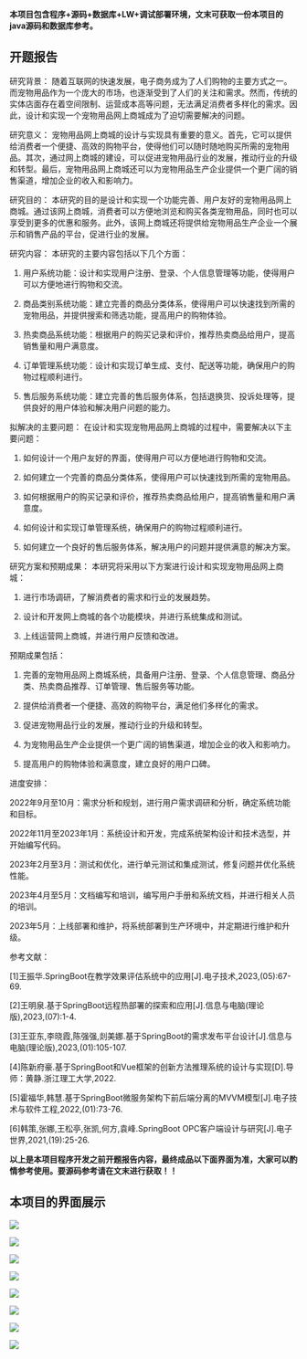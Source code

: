 ****本项目包含程序+源码+数据库+LW+调试部署环境，文末可获取一份本项目的java源码和数据库参考。****

## ******开题报告******

研究背景：
随着互联网的快速发展，电子商务成为了人们购物的主要方式之一。而宠物用品作为一个庞大的市场，也逐渐受到了人们的关注和需求。然而，传统的实体店面存在着空间限制、运营成本高等问题，无法满足消费者多样化的需求。因此，设计和实现一个宠物用品网上商城成为了迫切需要解决的问题。

研究意义：
宠物用品网上商城的设计与实现具有重要的意义。首先，它可以提供给消费者一个便捷、高效的购物平台，使得他们可以随时随地购买所需的宠物用品。其次，通过网上商城的建设，可以促进宠物用品行业的发展，推动行业的升级和转型。最后，宠物用品网上商城还可以为宠物用品生产企业提供一个更广阔的销售渠道，增加企业的收入和影响力。

研究目的：
本研究的目的是设计和实现一个功能完善、用户友好的宠物用品网上商城。通过该网上商城，消费者可以方便地浏览和购买各类宠物用品，同时也可以享受到更多的优惠和服务。此外，该网上商城还将提供给宠物用品生产企业一个展示和销售产品的平台，促进行业的发展。

研究内容： 本研究的主要内容包括以下几个方面：

  1. 用户系统功能：设计和实现用户注册、登录、个人信息管理等功能，使得用户可以方便地进行购物和交流。

  2. 商品类别系统功能：建立完善的商品分类体系，使得用户可以快速找到所需的宠物用品，并提供搜索和筛选功能，提高用户的购物体验。

  3. 热卖商品系统功能：根据用户的购买记录和评价，推荐热卖商品给用户，提高销售量和用户满意度。

  4. 订单管理系统功能：设计和实现订单生成、支付、配送等功能，确保用户的购物过程顺利进行。

  5. 售后服务系统功能：建立完善的售后服务体系，包括退换货、投诉处理等，提供良好的用户体验和解决用户问题的能力。

拟解决的主要问题： 在设计和实现宠物用品网上商城的过程中，需要解决以下主要问题：

  1. 如何设计一个用户友好的界面，使得用户可以方便地进行购物和交流。

  2. 如何建立一个完善的商品分类体系，使得用户可以快速找到所需的宠物用品。

  3. 如何根据用户的购买记录和评价，推荐热卖商品给用户，提高销售量和用户满意度。

  4. 如何设计和实现订单管理系统，确保用户的购物过程顺利进行。

  5. 如何建立一个良好的售后服务体系，解决用户的问题并提供满意的解决方案。

研究方案和预期成果： 本研究将采用以下方案进行设计和实现宠物用品网上商城：

  1. 进行市场调研，了解消费者的需求和行业的发展趋势。

  2. 设计和开发网上商城的各个功能模块，并进行系统集成和测试。

  3. 上线运营网上商城，并进行用户反馈和改进。

预期成果包括：

  1. 完善的宠物用品网上商城系统，具备用户注册、登录、个人信息管理、商品分类、热卖商品推荐、订单管理、售后服务等功能。

  2. 提供给消费者一个便捷、高效的购物平台，满足他们多样化的需求。

  3. 促进宠物用品行业的发展，推动行业的升级和转型。

  4. 为宠物用品生产企业提供一个更广阔的销售渠道，增加企业的收入和影响力。

  5. 提高用户的购物体验和满意度，建立良好的用户口碑。

进度安排：

2022年9月至10月：需求分析和规划，进行用户需求调研和分析，确定系统功能和目标。

2022年11月至2023年1月：系统设计和开发，完成系统架构设计和技术选型，并开始编写代码。

2023年2月至3月：测试和优化，进行单元测试和集成测试，修复问题并优化系统性能。

2023年4月至5月：文档编写和培训，编写用户手册和系统文档，并进行相关人员的培训。

2023年5月：上线部署和维护，将系统部署到生产环境中，并定期进行维护和升级。

参考文献：

[1]王振华.SpringBoot在教学效果评估系统中的应用[J].电子技术,2023,(05):67-69.

[2]王明泉.基于SpringBoot远程热部署的探索和应用[J].信息与电脑(理论版),2023,(07):1-4.

[3]王亚东,李晓霞,陈强强,剡美娜.基于SpringBoot的需求发布平台设计[J].信息与电脑(理论版),2023,(01):105-107.

[4]陈新府豪.基于SpringBoot和Vue框架的创新方法推理系统的设计与实现[D].导师：黄静.浙江理工大学,2022.

[5]霍福华,韩慧.基于SpringBoot微服务架构下前后端分离的MVVM模型[J].电子技术与软件工程,2022,(01):73-76.

[6]韩策,张娜,王松亭,张凯,何方,袁峰.SpringBoot OPC客户端设计与研究[J].电子世界,2021,(19):25-26.

****以上是本项目程序开发之前开题报告内容，最终成品以下面界面为准，大家可以酌情参考使用。要源码参考请在文末进行获取！！****

## ******本项目的界面展示******

![](./res/77753a6d177a432bafbba7fdb3525abe.png)

![](./res/ef0e16cfb12c41d6902f2609727c3b97.png)

![](./res/5e969abe8b324748a418239ef286cad5.png)

![](./res/53473658e230493cbb18bdcb3a90cda3.png)

![](./res/3a32a8ce904841fb8dcab8198bc0c25a.png)

![](./res/e875036b699646acace9439758f65da0.png)

![](./res/d678c15b73c74eee8d40ad1466a5aeed.png)

![](./res/348f1c7b938d4b0797f6f882b2d4bfe4.png)

